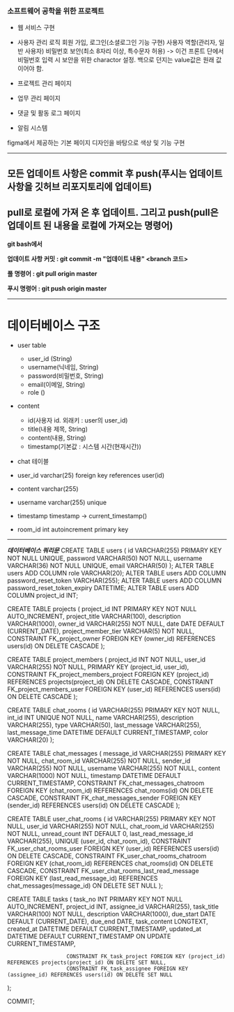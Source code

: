 ### 소프트웨어 공학을 위한 프로젝트
* 웹 서비스 구현

- 사용자 관리 로직
    회원 가입, 로그인(소셜로그인 기능 구현)
    사용자 역할(관리자, 일반 사용자)
    비밀번호 보안(최소 8자리 이상, 특수문자 허용)
      -> 이건 프론트 단에서 비밀번호 입력 시 보안을 위한 charactor 설정. 백으로 던지는 value값은 원래 값이어야 함.

- 프로젝트 관리 페이지

- 업무 관리 페이지

- 댓글 및 활동 로그 페이지

- 알림 시스템


figma에서 제공하는 기본 페이지 디자인을 바탕으로 색상 및 기능 구현


---
## 모든 업데이트 사항은 commit 후 push(푸시는 업데이트 사항을 깃허브 리포지토리에 업데이트)
## pull로 로컬에 가져 온 후 업데이트. 그리고 push(pull은 업데이트 된 내용을 로컬에 가져오는 명령어)

**git bash에서**
    
**업데이트 사항 커밋 : git commit -m "업데이트 내용" <branch 코드>**
    
**풀 명령어 : git pull origin master**
    
**푸시 명령어 : git push origin master**

--- 

# 데이터베이스 구조
- user table
  - user_id (String)
  - username(닉네임, String)
  - password(비밀번호, String)
  - email(이메일, String)
  - role ()

- content
  - id(사용자 id. 외래키 : user의 user_id)
  - title(내용 제목, String)
  - content(내용, String)
  - timestamp(기본값 : 시스템 시간(현재시간))
- chat 테이블
  
- user_id varchar(25) foreign key references user(id)
- content varchar(255)
- username varchar(255) unique
- timestamp timestamp -> current_timestamp()
- room_id int autoincrement primary key


--- 
***데이터베이스 쿼리문***
CREATE TABLE users (
id VARCHAR(255) PRIMARY KEY NOT NULL UNIQUE,
password VARCHAR(50) NOT NULL,
username VARCHAR(36) NOT NULL UNIQUE,
email VARCHAR(50)
);
ALTER TABLE users ADD COLUMN role VARCHAR(20);
ALTER TABLE users ADD COLUMN password_reset_token VARCHAR(255);
ALTER TABLE users ADD COLUMN password_reset_token_expiry DATETIME;
ALTER TABLE users ADD COLUMN project_id INT;

CREATE TABLE projects (
project_id INT PRIMARY KEY NOT NULL AUTO_INCREMENT,
project_title VARCHAR(100),
description VARCHAR(1000),
owner_id VARCHAR(255) NOT NULL,
date DATE DEFAULT (CURRENT_DATE),
project_member_tier VARCHAR(5) NOT NULL,
CONSTRAINT FK_project_owner FOREIGN KEY (owner_id) REFERENCES users(id) ON DELETE CASCADE
);

CREATE TABLE project_members (
project_id INT NOT NULL,
user_id VARCHAR(255) NOT NULL,
PRIMARY KEY (project_id, user_id),
CONSTRAINT FK_project_members_project FOREIGN KEY (project_id) REFERENCES projects(project_id) ON DELETE CASCADE,
CONSTRAINT FK_project_members_user FOREIGN KEY (user_id) REFERENCES users(id) ON DELETE CASCADE
);

CREATE TABLE chat_rooms (
id VARCHAR(255) PRIMARY KEY NOT NULL,
int_id INT UNIQUE NOT NULL,
name VARCHAR(255),
description VARCHAR(255),
type VARCHAR(50),
last_message VARCHAR(255),
last_message_time DATETIME DEFAULT CURRENT_TIMESTAMP,
color VARCHAR(20)
);

CREATE TABLE chat_messages (
message_id VARCHAR(255) PRIMARY KEY NOT NULL,
chat_room_id VARCHAR(255) NOT NULL,
sender_id VARCHAR(255) NOT NULL,
username VARCHAR(255) NOT NULL,
content VARCHAR(1000) NOT NULL,
timestamp DATETIME DEFAULT CURRENT_TIMESTAMP,
CONSTRAINT FK_chat_messages_chatroom FOREIGN KEY (chat_room_id) REFERENCES chat_rooms(id) ON DELETE CASCADE,
CONSTRAINT FK_chat_messages_sender FOREIGN KEY (sender_id) REFERENCES users(id) ON DELETE CASCADE
);

CREATE TABLE user_chat_rooms (
id VARCHAR(255) PRIMARY KEY NOT NULL,
user_id VARCHAR(255) NOT NULL,
chat_room_id VARCHAR(255) NOT NULL,
unread_count INT DEFAULT 0,
last_read_message_id VARCHAR(255),
UNIQUE (user_id, chat_room_id),
CONSTRAINT FK_user_chat_rooms_user FOREIGN KEY (user_id) REFERENCES users(id) ON DELETE CASCADE,
CONSTRAINT FK_user_chat_rooms_chatroom FOREIGN KEY (chat_room_id) REFERENCES chat_rooms(id) ON DELETE CASCADE,
CONSTRAINT FK_user_chat_rooms_last_read_message FOREIGN KEY (last_read_message_id) REFERENCES chat_messages(message_id) ON DELETE SET NULL
);

CREATE TABLE tasks (
task_no INT PRIMARY KEY NOT NULL AUTO_INCREMENT,
project_id INT,
assignee_id VARCHAR(255),
task_title VARCHAR(100) NOT NULL,
description VARCHAR(1000),
due_start DATE DEFAULT (CURRENT_DATE),
due_end DATE,
task_content LONGTEXT,
created_at DATETIME DEFAULT CURRENT_TIMESTAMP,
updated_at DATETIME DEFAULT CURRENT_TIMESTAMP ON UPDATE CURRENT_TIMESTAMP,

                       CONSTRAINT FK_task_project FOREIGN KEY (project_id) REFERENCES projects(project_id) ON DELETE SET NULL,
                       CONSTRAINT FK_task_assignee FOREIGN KEY (assignee_id) REFERENCES users(id) ON DELETE SET NULL
);

COMMIT;

